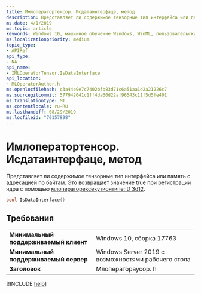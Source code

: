 ```yaml
---
title: Имлоператортенсор. Исдатаинтерфаце, метод
description: Представляет ли содержимое тензорные тип интерфейса или память с адресацией по байтам.
ms.date: 4/1/2019
ms.topic: article
keywords: Windows 10, машинное обучение Windows, WinML, пользовательские операторы, Исдатаинтерфаце
ms.localizationpriority: medium
topic_type:
- APIRef
api_type:
- NA
api_name:
- IMLOperatorTensor.IsDataInterface
api_location:
- MLOperatorAuthor.h
ms.openlocfilehash: c3a44e9e7c7402bfb83d71c6a51aa1d2a21226c7
ms.sourcegitcommit: 577942041c1ff4da60d22af96543c11f5d5fe401
ms.translationtype: MT
ms.contentlocale: ru-RU
ms.lasthandoff: 08/29/2019
ms.locfileid: "70157898"
---
```

# <a name="imloperatortensorisdatainterface-method"></a>Имлоператортенсор. Исдатаинтерфаце, метод

Представляет ли содержимое тензорные тип интерфейса или память с адресацией по байтам. Это возвращает значение true при регистрации ядра с помощью [млоператорексекутионтипе::D 3d12](MLOperatorExecutionType.md).

```cpp
bool IsDataInterface()
```

## <a name="requirements"></a>Требования

| | |
|-|-|
| **Минимальный поддерживаемый клиент** | Windows 10, сборка 17763 |
| **Минимальный поддерживаемый сервер** | Windows Server 2019 с возможностями рабочего стола |
| **Заголовок** | Млоператораусор. h |

[!INCLUDE [help](../../includes/get-help.md)]
